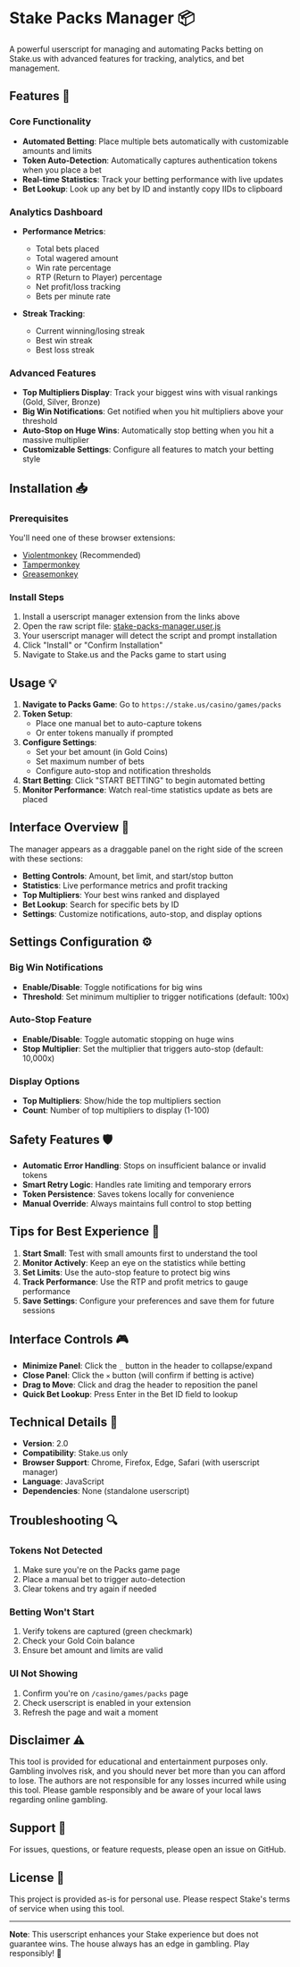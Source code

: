 # Stake Packs Manager 📦

A powerful userscript for managing and automating Packs betting on Stake.us with advanced features for tracking, analytics, and bet management.

## Features 🚀

### Core Functionality
- **Automated Betting**: Place multiple bets automatically with customizable amounts and limits
- **Token Auto-Detection**: Automatically captures authentication tokens when you place a bet
- **Real-time Statistics**: Track your betting performance with live updates
- **Bet Lookup**: Look up any bet by ID and instantly copy IIDs to clipboard

### Analytics Dashboard
- **Performance Metrics**:
  - Total bets placed
  - Total wagered amount
  - Win rate percentage
  - RTP (Return to Player) percentage
  - Net profit/loss tracking
  - Bets per minute rate
  
- **Streak Tracking**:
  - Current winning/losing streak
  - Best win streak
  - Best loss streak

### Advanced Features
- **Top Multipliers Display**: Track your biggest wins with visual rankings (Gold, Silver, Bronze)
- **Big Win Notifications**: Get notified when you hit multipliers above your threshold
- **Auto-Stop on Huge Wins**: Automatically stop betting when you hit a massive multiplier
- **Customizable Settings**: Configure all features to match your betting style

## Installation 📥

### Prerequisites
You'll need one of these browser extensions:
- [Violentmonkey](https://violentmonkey.github.io/) (Recommended)
- [Tampermonkey](https://www.tampermonkey.net/)
- [Greasemonkey](https://www.greasespot.net/)

### Install Steps
1. Install a userscript manager extension from the links above
2. Open the raw script file: [stake-packs-manager.user.js](https://raw.githubusercontent.com/w8t/stake-packs-manager/main/stake-packs-manager.user.js)
3. Your userscript manager will detect the script and prompt installation
4. Click "Install" or "Confirm Installation"
5. Navigate to Stake.us and the Packs game to start using

## Usage 💡

1. **Navigate to Packs Game**: Go to `https://stake.us/casino/games/packs`
2. **Token Setup**: 
   - Place one manual bet to auto-capture tokens
   - Or enter tokens manually if prompted
3. **Configure Settings**:
   - Set your bet amount (in Gold Coins)
   - Set maximum number of bets
   - Configure auto-stop and notification thresholds
4. **Start Betting**: Click "START BETTING" to begin automated betting
5. **Monitor Performance**: Watch real-time statistics update as bets are placed

## Interface Overview 🎨

The manager appears as a draggable panel on the right side of the screen with these sections:

- **Betting Controls**: Amount, bet limit, and start/stop button
- **Statistics**: Live performance metrics and profit tracking
- **Top Multipliers**: Your best wins ranked and displayed
- **Bet Lookup**: Search for specific bets by ID
- **Settings**: Customize notifications, auto-stop, and display options

## Settings Configuration ⚙️

### Big Win Notifications
- **Enable/Disable**: Toggle notifications for big wins
- **Threshold**: Set minimum multiplier to trigger notifications (default: 100x)

### Auto-Stop Feature
- **Enable/Disable**: Toggle automatic stopping on huge wins
- **Stop Multiplier**: Set the multiplier that triggers auto-stop (default: 10,000x)

### Display Options
- **Top Multipliers**: Show/hide the top multipliers section
- **Count**: Number of top multipliers to display (1-100)

## Safety Features 🛡️

- **Automatic Error Handling**: Stops on insufficient balance or invalid tokens
- **Smart Retry Logic**: Handles rate limiting and temporary errors
- **Token Persistence**: Saves tokens locally for convenience
- **Manual Override**: Always maintains full control to stop betting

## Tips for Best Experience 💭

1. **Start Small**: Test with small amounts first to understand the tool
2. **Monitor Actively**: Keep an eye on the statistics while betting
3. **Set Limits**: Use the auto-stop feature to protect big wins
4. **Track Performance**: Use the RTP and profit metrics to gauge performance
5. **Save Settings**: Configure your preferences and save them for future sessions

## Interface Controls 🎮

- **Minimize Panel**: Click the `_` button in the header to collapse/expand
- **Close Panel**: Click the `✕` button (will confirm if betting is active)
- **Drag to Move**: Click and drag the header to reposition the panel
- **Quick Bet Lookup**: Press Enter in the Bet ID field to lookup

## Technical Details 🔧

- **Version**: 2.0
- **Compatibility**: Stake.us only
- **Browser Support**: Chrome, Firefox, Edge, Safari (with userscript manager)
- **Language**: JavaScript
- **Dependencies**: None (standalone userscript)

## Troubleshooting 🔍

### Tokens Not Detected
1. Make sure you're on the Packs game page
2. Place a manual bet to trigger auto-detection
3. Clear tokens and try again if needed

### Betting Won't Start
1. Verify tokens are captured (green checkmark)
2. Check your Gold Coin balance
3. Ensure bet amount and limits are valid

### UI Not Showing
1. Confirm you're on `/casino/games/packs` page
2. Check userscript is enabled in your extension
3. Refresh the page and wait a moment

## Disclaimer ⚠️

This tool is provided for educational and entertainment purposes only. Gambling involves risk, and you should never bet more than you can afford to lose. The authors are not responsible for any losses incurred while using this tool. Please gamble responsibly and be aware of your local laws regarding online gambling.

## Support 💬

For issues, questions, or feature requests, please open an issue on GitHub.

## License 📄

This project is provided as-is for personal use. Please respect Stake's terms of service when using this tool.

---

**Note**: This userscript enhances your Stake experience but does not guarantee wins. The house always has an edge in gambling. Play responsibly! 🎲